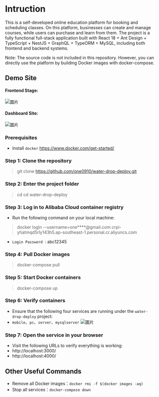 # Intruction
This is a self-developed online education platform for booking and scheduling classes. On this platform, businesses can create and manage courses, while users can purchase and learn from them. The project is a fully functional full-stack application built with React 18 + Ant Design + TypeScript + NestJS + GraphQL + TypeORM + MySQL, including both frontend and backend systems.

Note: The source code is not included in this repository. However, you can directly use the platform by building Docker images with docker-compose.

## Demo Site
#### Frontend Stage:
![圖片](https://github.com/user-attachments/assets/b2164bf8-72b7-4acc-b905-5c0b1891dd35)

#### Dashboard Site:
![圖片](https://github.com/user-attachments/assets/7b2e0d68-7504-4530-a6e6-edefa5ab1100)

### Prerequisites
- Install  `docker` https://www.docker.com/get-started/

### Step 1: Clone the repository
> git clone https://github.com/one0910/water-drop-deploy.git

### Step 2: Enter the project folder
> cd cd water-drop-deploy

### Step 3: Log in to Alibaba Cloud container registry
- Run the following command on your local machine:
> docker login --username=one****@gmail.com crpi-yhatmqd5rly143h5.ap-southeast-1.personal.cr.aliyuncs.com
- `Login Password `: abc12345

### Step 4: Pull Docker images
> docker-compose pull

### Step 5: Start Docker containers
> docker-compose up

### Step 6: Verify containers
- Ensure that the following four services are running under the `water-drop-deploy` project:
- `mobile`、`pc`、`server`、`mysqlserver`
![圖片](https://github.com/user-attachments/assets/ce058186-7592-4a28-ba44-7032521f41bc)

### Step 7: Open the service in your browser
- Visit the following URLs to verify everything is working:
- http://localhost:3000/
- http://localhost:4000/

## Other Useful Commands
- Remove all Docker images：`docker rmi -f $(docker images -aq)`
- Stop all services：`docker-compose down`
